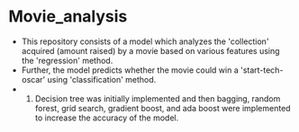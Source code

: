 # Movie_analysis
* This repository consists of a model which analyzes the 'collection' acquired (amount raised) by a movie based on various features using the 'regression' method.
* Further, the model predicts whether the movie could win a 'start-tech-oscar' using 'classification' method. 
* 1. Decision tree was initially implemented and then bagging, random forest, grid search, gradient boost, and ada boost were implemented to increase the accuracy of the model.  
  
